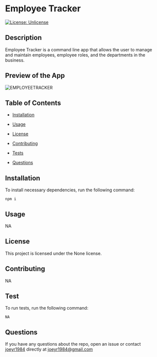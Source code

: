 
# Employee Tracker

[![License: Unlicense](https://img.shields.io/badge/license-Unlicense-blue.svg)](https://github.com/joeyr1984/Employee-Tracker)

## Description

Employee Tracker is a command line app that allows the user to manage and maintain employees, employee roles, and the departments in the business.

 ## Preview of the App 
 
 ![EMPLOYEETRACKER](./assets/tracker.gif)


## Table of Contents

* [Installation](#installation)

* [Usage](#usage)

* [License](#license)

* [Contributing](#contributing)

* [Tests](#test)

* [Questions](#questions)

## Installation

To install necessary dependencies, run the following command:

```
npm i
```

## Usage

NA

## License

This project is licensed under the None license.

## Contributing

NA

## Test

To run tests, run the following command:

```
NA
```

## Questions

If you have any questions about the repo, open an issue or contact [joeyr1984](https://github.com/joeyr1984/) directly at joeyr1984@gmail.com


